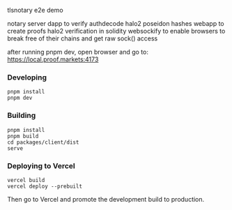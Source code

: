 tlsnotary e2e demo

notary server
dapp to verify authdecode halo2 poseidon hashes
webapp to create proofs
halo2 verification in solidity
websockify to enable browsers to break free of their chains and get raw sock() access

after running pnpm dev, open browser and go to: https://local.proof.markets:4173
### Developing

```
pnpm install
pnpm dev
```



### Building

```
pnpm install
pnpm build
cd packages/client/dist
serve
```

### Deploying to Vercel

```
vercel build
vercel deploy --prebuilt
```

Then go to Vercel and promote the development build to production.